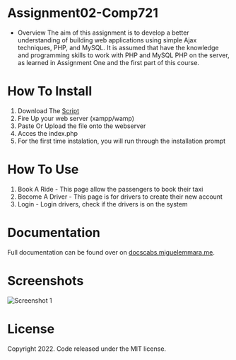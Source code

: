 # Assignment02-Comp721
- Overview
The aim of this assignment is to develop a better understanding of building web
applications using simple Ajax techniques, PHP, and MySQL. It is assumed that have
the knowledge and programming skills to work with PHP and MySQL PHP on the
server, as learned in Assignment One and the first part of this course.

# How To Install
1. Download The [Script](https://github.com/MiguelEmmara-ai/Assignment02-Comp721/releases/download/v2.1/Assignment02-Comp721-v2.1.zip)
2. Fire Up your web server (xampp/wamp)
3. Paste Or Upload the file onto the webserver
4. Acces the index.php
5. For the first time instalation, you will run through the installation prompt

# How To Use
1. Book A Ride      - This page allow the passengers to book their taxi
2. Become A Driver  - This page is for drivers to create their new account
3. Login            - Login drivers, check if the drivers is on the system

# Documentation
Full documentation can be found over on [docscabs.miguelemmara.me](https://docscabs.miguelemmara.me/).
# Screenshots
![Screenshot 1](https://github.com/MiguelEmmara-ai/Assignment02-Comp721/blob/release/v1.0/screenshots/screencapture-localhost-assignment02-release-v1.png)

# License
Copyright 2022. Code released under the MIT license.
